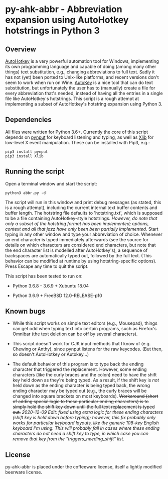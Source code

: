 # py-ahk-abbr - Abbreviation expansion using AutoHotkey hotstrings in Python 3

## Overview

[AutoHotkey](https://www.autohotkey.com) is a very powerful automation tool for Windows, implementing its own programming language and capable of doing (among many other things) text substitution, e.g., changing abbreviations to full text. Sadly it has not (yet) been ported to Unix-like platforms, and recent versions don't seem to work when run on Wine. [AutoKey](https://github.com/autokey/autokey) is a nice tool that can do text substitution, but unfortunately the user has to (manually) create a file for every abbreviation that's needed, instead of having all the entries in a single file like AutoHotkey's hotstrings. This script is a rough attempt at implementing a subset of AutoHotkey's hotstring expansion using Python 3.

## Dependencies

All files were written for Python 3.6+. Currently the core of this script depends on [pynput](https://pynput.readthedocs.io/en/latest/) for keyboard listening and typing, as well as [Xlib](https://pypi.org/project/python-xlib/) for low-level X event manipulation. These can be installed with Pip3, e.g.:

```shell
pip3 install pynput
pip3 install Xlib
```

## Running the script

Open a terminal window and start the script:

```shell
python3 abbr.py -d
```

The script will run in this window and print debug messages (as stated, this is a rough attempt), including the current internal text buffer contents and buffer length. The hotstring file defaults to 'hotstring.txt', which is supposed to be a file containing AutoHotkey-style hotstrings. _However, do note that only a subset of the hotstring format has been implemented; options, context and all that jazz have only been been partially implemented._ Start typing in any other window and type your abbreviation of choice. Whenever an end character is typed immediately afterwards (see the source for details on which characters are considered end characters, but note that the end character list is modelled after AutoHotkey's), a sequence of backspaces are automatically typed out, followed by the full text. (This behavior can be modified at runtime by using hotstring-specific options). Press Escape any time to quit the script.

This script has been tested to run on:

* Python 3.6.8 - 3.6.9 + Xubuntu 18.04

* Python 3.6.9 + FreeBSD 12.0-RELEASE-p10

## Known bugs

* While this script works on simple text editors (e.g., Mousepad), things can get odd when typing text into certain programs, such as Firefox's Omnibar (the text deletion can be off by several characters).

* This script doesn't work for CJK input methods that I know of (e.g. Chewing or Anthy), since pynput listens for the raw keycodes. (But then, so doesn't AutoHotkey or Autokey...)

* The default behavior of this program is to type back the ending character that triggered the replacement. However, some ending characters (like the curly braces and the colon) need to have the shift key held down as they're being typed. As a result, if the shift key is _not_ held down as the ending character is being typed back, the wrong ending character may be typed out (e.g., the curly braces will be changed into square brackets on most keyboards). ~~Workaround (short of adding special logic to these particular ending characters) is to simply hold the shift key down until the full text replacement is typed out.~~ _2020-12-09 Edit: fixed using extra logic for these ending characters (shift key is held down before typing); however, this fix probably only works for particular keyboard layouts, like the generic 108-key English keyboard I'm using. This will probably fail in cases where these ending characters do not need a shift key to type, in which case you can remove that key from the "triggers_needing_shift" list._

## License

py-ahk-abbr is placed under the coffeeware license, itself a lightly modified beerware license.
